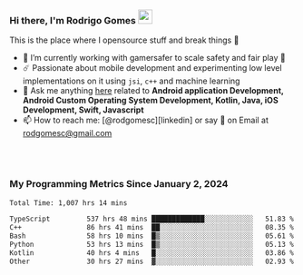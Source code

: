 
### Hi there, I'm Rodrigo Gomes <img src="https://media.giphy.com/media/hvRJCLFzcasrR4ia7z/giphy.gif" width="25px">
This is the place where I opensource stuff and break things 🤣
- 🔭 I’m currently working with gamersafer to scale safety and fair play 💜
- ☄️ Passionate about mobile development and experimenting low level implementations on it using `jsi`, `c++` and machine learning
- 💬 Ask me anything [here](https://github.com/rodgomesc/rodgomesc/issues) related to <b>Android application Development, Android Custom Operating System Development, Kotlin, Java, iOS Development, Swift, Javascript</b>
- 📫 How to reach me: [@rodgomesc][linkedin] or say 👋 on Email at [rodgomesc@gmail.com](mailto:rodgomesc@gmail.com)


<br/>

<!-- 
<picture>
  <img src="/github-metrics.svg" alt="Metrics">
</picture>
-->

</br>

### My Programming Metrics Since January 2, 2024 


<!--START_SECTION:waka-->

```txt
Total Time: 1,007 hrs 14 mins

TypeScript         537 hrs 48 mins █████████████░░░░░░░░░░░░   51.83 %
C++                86 hrs 41 mins  ██░░░░░░░░░░░░░░░░░░░░░░░   08.35 %
Bash               58 hrs 10 mins  █▒░░░░░░░░░░░░░░░░░░░░░░░   05.61 %
Python             53 hrs 13 mins  █▒░░░░░░░░░░░░░░░░░░░░░░░   05.13 %
Kotlin             40 hrs 4 mins   █░░░░░░░░░░░░░░░░░░░░░░░░   03.86 %
Other              30 hrs 27 mins  ▓░░░░░░░░░░░░░░░░░░░░░░░░   02.93 %
```

<!--END_SECTION:waka-->
